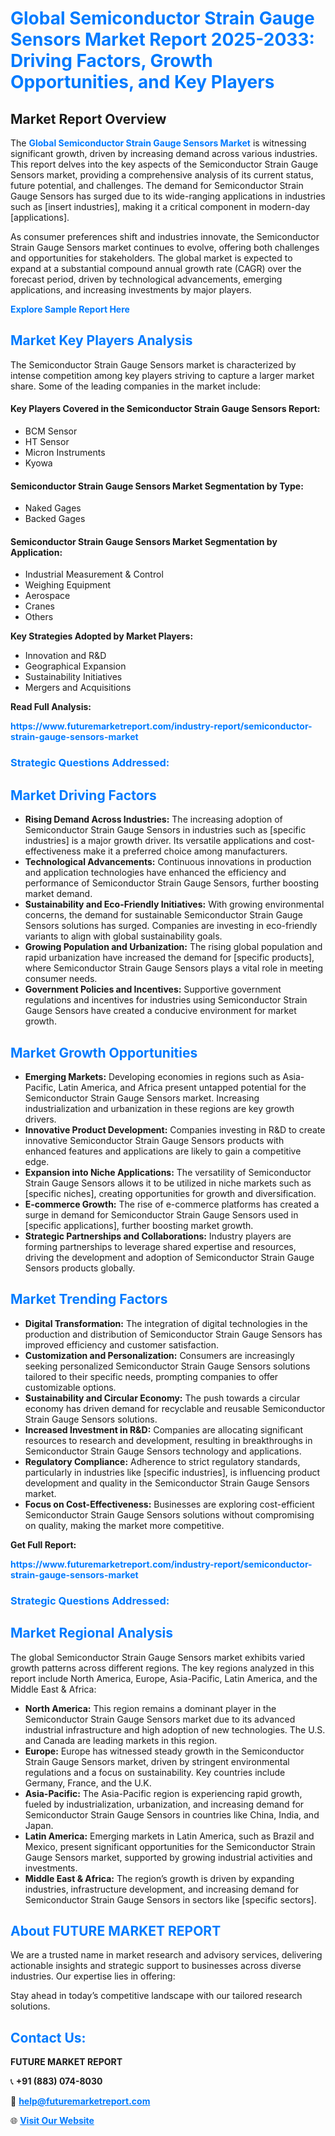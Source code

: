 <h1 style="color: #007BFF;">Global Semiconductor Strain Gauge Sensors Market Report 2025-2033: Driving Factors, Growth Opportunities, and Key Players</h1>

<section id="overview">
<h2>Market Report Overview</h2>
<p>The <a href="https://www.futuremarketreport.com/industry-report/semiconductor-strain-gauge-sensors-market" style="color: #007BFF; text-decoration: none;"><strong>Global Semiconductor Strain Gauge Sensors Market</strong></a> is witnessing significant growth, driven by increasing demand across various industries. This report delves into the key aspects of the Semiconductor Strain Gauge Sensors market, providing a comprehensive analysis of its current status, future potential, and challenges. The demand for Semiconductor Strain Gauge Sensors has surged due to its wide-ranging applications in industries such as [insert industries], making it a critical component in modern-day [applications].</p>
<p>As consumer preferences shift and industries innovate, the Semiconductor Strain Gauge Sensors market continues to evolve, offering both challenges and opportunities for stakeholders. The global market is expected to expand at a substantial compound annual growth rate (CAGR) over the forecast period, driven by technological advancements, emerging applications, and increasing investments by major players.</p>
</section>

<section id="overview">
<p><a href="https://www.futuremarketreport.com/request-sample/reportId=76934" style="color: #007BFF; text-decoration: none;"><strong>Explore Sample Report Here</strong></a></p>
</section>

<section id="key-players">
<h2 style="color: #007BFF;">Market Key Players Analysis</h2>
<p>The Semiconductor Strain Gauge Sensors market is characterized by intense competition among key players striving to capture a larger market share. Some of the leading companies in the market include:</p>
<h4>Key Players Covered in the Semiconductor Strain Gauge Sensors Report:</h4>
<ul><li>BCM Sensor</li><li>HT Sensor</li><li>Micron Instruments</li><li>Kyowa</li></ul>
<h4>Semiconductor Strain Gauge Sensors Market Segmentation by Type:</h4>
<ul><li>Naked Gages</li><li>Backed Gages</li></ul>

<h4>Semiconductor Strain Gauge Sensors Market Segmentation by Application:</h4>
<ul><li>Industrial Measurement &amp; Control</li><li>Weighing Equipment</li><li>Aerospace</li><li>Cranes</li><li>Others</li></ul>
<p><strong>Key Strategies Adopted by Market Players:</strong></p>
<ul>
<li>Innovation and R&D</li>
<li>Geographical Expansion</li>
<li>Sustainability Initiatives</li>
<li>Mergers and Acquisitions</li>
</ul>
</section>

<section>
<p><strong>Read Full Analysis: </strong></p><a href="https://www.futuremarketreport.com/industry-report/semiconductor-strain-gauge-sensors-market" style="color: #007BFF; text-decoration: none;"><strong>https://www.futuremarketreport.com/industry-report/semiconductor-strain-gauge-sensors-market</strong></a>
<h3 style="color: #007BFF;">Strategic Questions Addressed:</h3>
</section>

<section id="driving-factors">
<h2 style="color: #007BFF;">Market Driving Factors</h2>
<ul>
<li><strong>Rising Demand Across Industries:</strong> The increasing adoption of Semiconductor Strain Gauge Sensors in industries such as [specific industries] is a major growth driver. Its versatile applications and cost-effectiveness make it a preferred choice among manufacturers.</li>
<li><strong>Technological Advancements:</strong> Continuous innovations in production and application technologies have enhanced the efficiency and performance of Semiconductor Strain Gauge Sensors, further boosting market demand.</li>
<li><strong>Sustainability and Eco-Friendly Initiatives:</strong> With growing environmental concerns, the demand for sustainable Semiconductor Strain Gauge Sensors solutions has surged. Companies are investing in eco-friendly variants to align with global sustainability goals.</li>
<li><strong>Growing Population and Urbanization:</strong> The rising global population and rapid urbanization have increased the demand for [specific products], where Semiconductor Strain Gauge Sensors plays a vital role in meeting consumer needs.</li>
<li><strong>Government Policies and Incentives:</strong> Supportive government regulations and incentives for industries using Semiconductor Strain Gauge Sensors have created a conducive environment for market growth.</li>
</ul>
</section>

<section id="growth-opportunities">
<h2 style="color: #007BFF;">Market Growth Opportunities</h2>
<ul>
<li><strong>Emerging Markets:</strong> Developing economies in regions such as Asia-Pacific, Latin America, and Africa present untapped potential for the Semiconductor Strain Gauge Sensors market. Increasing industrialization and urbanization in these regions are key growth drivers.</li>
<li><strong>Innovative Product Development:</strong> Companies investing in R&D to create innovative Semiconductor Strain Gauge Sensors products with enhanced features and applications are likely to gain a competitive edge.</li>
<li><strong>Expansion into Niche Applications:</strong> The versatility of Semiconductor Strain Gauge Sensors allows it to be utilized in niche markets such as [specific niches], creating opportunities for growth and diversification.</li>
<li><strong>E-commerce Growth:</strong> The rise of e-commerce platforms has created a surge in demand for Semiconductor Strain Gauge Sensors used in [specific applications], further boosting market growth.</li>
<li><strong>Strategic Partnerships and Collaborations:</strong> Industry players are forming partnerships to leverage shared expertise and resources, driving the development and adoption of Semiconductor Strain Gauge Sensors products globally.</li>
</ul>
</section>

<section id="trending-factors">
<h2 style="color: #007BFF;">Market Trending Factors</h2>
<ul>
<li><strong>Digital Transformation:</strong> The integration of digital technologies in the production and distribution of Semiconductor Strain Gauge Sensors has improved efficiency and customer satisfaction.</li>
<li><strong>Customization and Personalization:</strong> Consumers are increasingly seeking personalized Semiconductor Strain Gauge Sensors solutions tailored to their specific needs, prompting companies to offer customizable options.</li>
<li><strong>Sustainability and Circular Economy:</strong> The push towards a circular economy has driven demand for recyclable and reusable Semiconductor Strain Gauge Sensors solutions.</li>
<li><strong>Increased Investment in R&D:</strong> Companies are allocating significant resources to research and development, resulting in breakthroughs in Semiconductor Strain Gauge Sensors technology and applications.</li>
<li><strong>Regulatory Compliance:</strong> Adherence to strict regulatory standards, particularly in industries like [specific industries], is influencing product development and quality in the Semiconductor Strain Gauge Sensors market.</li>
<li><strong>Focus on Cost-Effectiveness:</strong> Businesses are exploring cost-efficient Semiconductor Strain Gauge Sensors solutions without compromising on quality, making the market more competitive.</li>
</ul>
</section>

<section>
<p><strong>Get Full Report: </strong></p><a href="https://www.futuremarketreport.com/industry-report/semiconductor-strain-gauge-sensors-market" style="color: #007BFF; text-decoration: none;"><strong>https://www.futuremarketreport.com/industry-report/semiconductor-strain-gauge-sensors-market</strong></a>
<h3 style="color: #007BFF;">Strategic Questions Addressed:</h3>
</section>


<section id="regional-analysis">
<h2 style="color: #007BFF;">Market Regional Analysis</h2>
<p>The global Semiconductor Strain Gauge Sensors market exhibits varied growth patterns across different regions. The key regions analyzed in this report include North America, Europe, Asia-Pacific, Latin America, and the Middle East & Africa:</p>
<ul>
<li><strong>North America:</strong> This region remains a dominant player in the Semiconductor Strain Gauge Sensors market due to its advanced industrial infrastructure and high adoption of new technologies. The U.S. and Canada are leading markets in this region.</li>
<li><strong>Europe:</strong> Europe has witnessed steady growth in the Semiconductor Strain Gauge Sensors market, driven by stringent environmental regulations and a focus on sustainability. Key countries include Germany, France, and the U.K.</li>
<li><strong>Asia-Pacific:</strong> The Asia-Pacific region is experiencing rapid growth, fueled by industrialization, urbanization, and increasing demand for Semiconductor Strain Gauge Sensors in countries like China, India, and Japan.</li>
<li><strong>Latin America:</strong> Emerging markets in Latin America, such as Brazil and Mexico, present significant opportunities for the Semiconductor Strain Gauge Sensors market, supported by growing industrial activities and investments.</li>
<li><strong>Middle East & Africa:</strong> The region’s growth is driven by expanding industries, infrastructure development, and increasing demand for Semiconductor Strain Gauge Sensors in sectors like [specific sectors].</li>
</ul>
</section>

<footer>
<h2 style="color: #007BFF;">About FUTURE MARKET REPORT</h2>
<p>We are a trusted name in market research and advisory services, delivering actionable insights and strategic support to businesses across diverse industries. Our expertise lies in offering:</p>

<p>Stay ahead in today’s competitive landscape with our tailored research solutions.</p>

<h2 style="color: #007BFF;">Contact Us:</h2>
<p><strong>FUTURE MARKET REPORT</strong></p>
<p>📞 <strong>+91 (883) 074-8030</strong></p>
<p>📧 <strong><a href="mailto:help@futuremarketreport.com" style="color: #007BFF;">help@futuremarketreport.com</a></strong></p>
<p>🌐 <strong><a href="https://www.futuremarketreport.com/" style="color: #007BFF;">Visit Our Website</a></strong></p>
</footer>